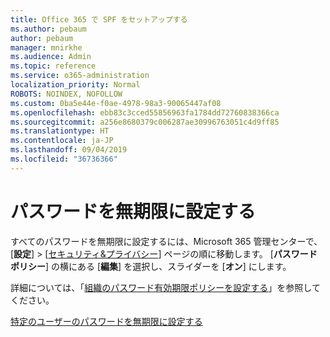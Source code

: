 ```yaml
---
title: Office 365 で SPF をセットアップする
ms.author: pebaum
author: pebaum
manager: mnirkhe
ms.audience: Admin
ms.topic: reference
ms.service: o365-administration
localization_priority: Normal
ROBOTS: NOINDEX, NOFOLLOW
ms.custom: 0ba5e44e-f0ae-4978-98a3-90065447af08
ms.openlocfilehash: ebb83c3cced55856963fa1784dd72760838366ca
ms.sourcegitcommit: a256e8680379c006287ae30996763051c4d9ff85
ms.translationtype: HT
ms.contentlocale: ja-JP
ms.lasthandoff: 09/04/2019
ms.locfileid: "36736366"
---
```

# <a name="set-passwords-to-never-expire"></a>パスワードを無期限に設定する 

すべてのパスワードを無期限に設定するには、Microsoft 365 管理センターで、[**設定**] > [[セキュリティ&amp;プライバシー](https://portal.office.com/adminportal/home#/settings/security)] ページの順に移動します。 [**パスワード ポリシー**] の横にある [**編集**] を選択し、スライダーを [**オン**] にします。
  
詳細については、「[組織のパスワード有効期限ポリシーを設定する](https://docs.microsoft.com/office365/admin/manage/set-password-expiration-policy)」を参照してください。
  
[特定のユーザーのパスワードを無期限に設定する](https://docs.microsoft.com/office365/admin/add-users/set-password-to-never-expire)
  
